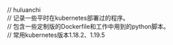 // huluanchi  
// 记录一些平时在kubernetes部署过的程序。  
// 包含一些定制版的Dockerfile和工作中用到的python脚本。  
// 常用kubernetes版本1.18.2、1.19.5  
